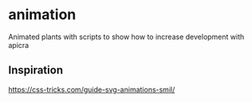 # animation
Animated plants with scripts to show how to increase development with apicra


## Inspiration

https://css-tricks.com/guide-svg-animations-smil/
